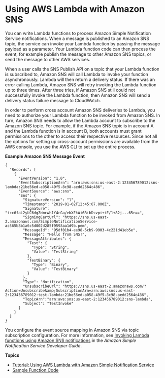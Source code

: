 # Using AWS Lambda with Amazon SNS<a name="with-sns"></a>

You can write Lambda functions to process Amazon Simple Notification Service notifications\. When a message is published to an Amazon SNS topic, the service can invoke your Lambda function by passing the message payload as a parameter\. Your Lambda function code can then process the event, for example publish the message to other Amazon SNS topics, or send the message to other AWS services\.

When a user calls the SNS Publish API on a topic that your Lambda function is subscribed to, Amazon SNS will call Lambda to invoke your function asynchronously\. Lambda will then return a delivery status\. If there was an error calling Lambda, Amazon SNS will retry invoking the Lambda function up to three times\. After three tries, if Amazon SNS still could not successfully invoke the Lambda function, then Amazon SNS will send a delivery status failure message to CloudWatch\.

In order to perform cross account Amazon SNS deliveries to Lambda, you need to authorize your Lambda function to be invoked from Amazon SNS\. In turn, Amazon SNS needs to allow the Lambda account to subscribe to the Amazon SNS topic\. For example, if the Amazon SNS topic is in account A and the Lambda function is in account B, both accounts must grant permissions to the other to access their respective resources\. Since not all the options for setting up cross\-account permissions are available from the AWS console, you use the AWS CLI to set up the entire process\.

**Example Amazon SNS Message Event**  

```
{
  "Records": [
    {
      "EventVersion": "1.0",
      "EventSubscriptionArn": "arn:aws:sns:us-east-2:123456789012:sns-lambda:21be56ed-a058-49f5-8c98-aedd2564c486",
      "EventSource": "aws:sns",
      "Sns": {
        "SignatureVersion": "1",
        "Timestamp": "2019-01-02T12:45:07.000Z",
        "Signature": "tcc6faL2yUC6dgZdmrwh1Y4cGa/ebXEkAi6RibDsvpi+tE/1+82j...65r==",
        "SigningCertUrl": "https://sns.us-east-2.amazonaws.com/SimpleNotificationService-ac565b8b1a6c5d002d285f9598aa1d9b.pem",
        "MessageId": "95df01b4-ee98-5cb9-9903-4c221d41eb5e",
        "Message": "Hello from SNS!",
        "MessageAttributes": {
          "Test": {
            "Type": "String",
            "Value": "TestString"
          },
          "TestBinary": {
            "Type": "Binary",
            "Value": "TestBinary"
          }
        },
        "Type": "Notification",
        "UnsubscribeUrl": "https://sns.us-east-2.amazonaws.com/?Action=Unsubscribe&amp;SubscriptionArn=arn:aws:sns:us-east-2:123456789012:test-lambda:21be56ed-a058-49f5-8c98-aedd2564c486",
        "TopicArn":"arn:aws:sns:us-east-2:123456789012:sns-lambda",
        "Subject": "TestInvoke"
      }
    }
  ]
}
```

You configure the event source mapping in Amazon SNS via topic subscription configuration\. For more information, see [Invoking Lambda functions using Amazon SNS notifications](https://docs.aws.amazon.com/sns/latest/dg/sns-lambda.html) in the *Amazon Simple Notification Service Developer Guide*\. 

**Topics**
+ [Tutorial: Using AWS Lambda with Amazon Simple Notification Service](with-sns-example.md)
+ [Sample Function Code](with-sns-create-package.md)